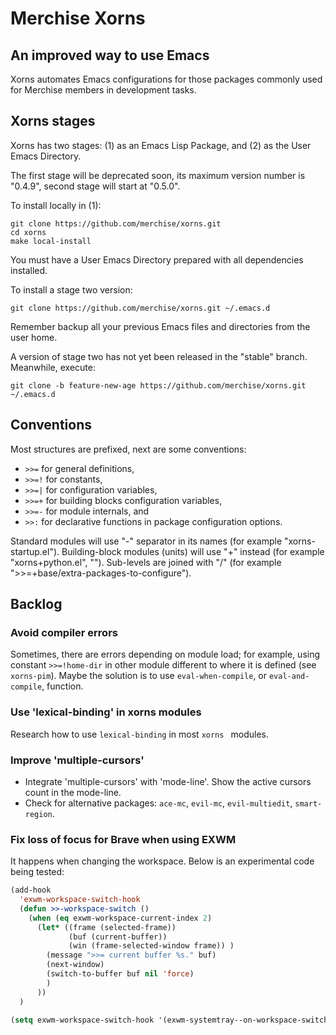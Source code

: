 # Merchise Xorns

## An improved way to use Emacs

Xorns automates Emacs configurations for those packages commonly used for
Merchise members in development tasks.

## Xorns stages

Xorns has two stages: (1) as an Emacs Lisp Package, and (2) as the User Emacs
Directory.

The first stage will be deprecated soon, its maximum version number is
"0.4.9", second stage will start at "0.5.0".

To install locally in (1):

```shell
git clone https://github.com/merchise/xorns.git
cd xorns
make local-install
```

You must have a User Emacs Directory prepared with all dependencies installed.

To install a stage two version:

```shell
git clone https://github.com/merchise/xorns.git ~/.emacs.d
```

Remember backup all your previous Emacs files and directories from the user
home.

A version of stage two has not yet been released in the "stable" branch.
Meanwhile, execute:

```shell
git clone -b feature-new-age https://github.com/merchise/xorns.git ~/.emacs.d
```

## Conventions

Most structures are prefixed, next are some conventions:

- `>>=` for general definitions,
- `>>=!` for constants,
- `>>=|` for configuration variables,
- `>>=+` for building blocks configuration variables,
- `>>=-` for module internals, and
- `>>:` for declarative functions in package configuration options.

Standard modules will use "-" separator in its names (for example
"xorns-startup.el").  Building-block modules (units) will use "+" instead (for
example "xorns+python.el", "").  Sub-levels are joined with "/" (for example
">>=+base/extra-packages-to-configure").


## Backlog

### Avoid compiler errors

Sometimes, there are errors depending on module load; for example, using
constant `>>=!home-dir` in other module different to where it is defined (see
`xorns-pim`).  Maybe the solution is to use `eval-when-compile`, or
`eval-and-compile`, function.

### Use 'lexical-binding' in xorns modules

Research how to use `lexical-binding` in most `xorns ` modules.

### Improve 'multiple-cursors'

- Integrate 'multiple-cursors' with 'mode-line'. Show the active cursors count
  in the mode-line.
- Check for alternative packages: `ace-mc`, `evil-mc`, `evil-multiedit`,
  `smart-region`.


### Fix loss of focus for Brave when using EXWM

It happens when changing the workspace.  Below is an experimental code being
tested:

```lisp
(add-hook
  'exwm-workspace-switch-hook
  (defun >>-workspace-switch ()
    (when (eq exwm-workspace-current-index 2)
      (let* ((frame (selected-frame))
             (buf (current-buffer))
             (win (frame-selected-window frame)) )
        (message ">>= current buffer %s." buf)
        (next-window)
        (switch-to-buffer buf nil 'force)
        )
      ))
  )

(setq exwm-workspace-switch-hook '(exwm-systemtray--on-workspace-switch))
```
